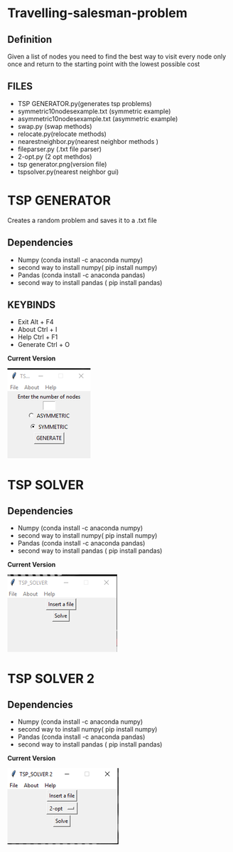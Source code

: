 # Travelling-salesman-problem

## Definition
Given a list of nodes you need to find the best way to visit every node only once and return to the starting point with the lowest possible cost

## FILES
<ul>
    <li> TSP GENERATOR.py(generates tsp problems) </li>
    <li> symmetric10nodesexample.txt (symmetric example) </li>
    <li> asymmetric10nodesexample.txt (asymmetric example) </li>
    <li> swap.py (swap methods) </li>
    <li> relocate.py(relocate methods) </li>
    <li> nearestneighbor.py(nearest neighbor methods ) </li>
    <li> fileparser.py (.txt file parser) </li>
    <li> 2-opt.py (2 opt methdos) </li>
    <li> tsp generator.png(version file) </li>
    <li> tspsolver.py(nearest neighbor gui) </li>
</ul>

# TSP GENERATOR 

Creates a random problem and saves it to a .txt file


## Dependencies

 <ul>
  <li> Numpy (conda install -c anaconda numpy) </li>
  <li> second way to install numpy( pip install numpy) </li>
  <li> Pandas (conda install -c anaconda pandas) </li>
  <li> second way to install pandas ( pip install pandas) </li>
</ul>

## KEYBINDS 

<ul>
<li> Exit Alt + F4 </li>
<li> About Ctrl + I </li>
<li> Help Ctrl + F1 </li>
<li> Generate Ctrl + O </li>
</ul>

**Current Version**

<p><img src ="tsp generator.png" title = "TSP Generator Version"/> </p>


# TSP SOLVER


## Dependencies

 <ul>
  <li> Numpy (conda install -c anaconda numpy) </li>
  <li> second way to install numpy( pip install numpy) </li>
  <li> Pandas (conda install -c anaconda pandas) </li>
  <li> second way to install pandas ( pip install pandas) </li>
</ul>


**Current Version**

<p><img src ="tspsolver.png" title = "TSP Solver Version"/> </p>


# TSP SOLVER 2

## Dependencies

 <ul>
  <li> Numpy (conda install -c anaconda numpy) </li>
  <li> second way to install numpy( pip install numpy) </li>
  <li> Pandas (conda install -c anaconda pandas) </li>
  <li> second way to install pandas ( pip install pandas) </li>
</ul>



**Current Version**

<p><img src ="TSP SOLVER 2.png" title = "TSP Solver 2 Version"/> </p>
